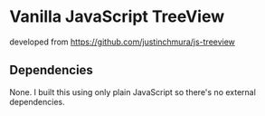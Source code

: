 # Vanilla JavaScript TreeView

developed from https://github.com/justinchmura/js-treeview

## Dependencies

None. I built this using only plain JavaScript so there's no external dependencies.

